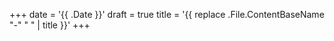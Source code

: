 +++ date = '{{ .Date }}' draft = true title = '{{ replace .File.ContentBaseName
"-" " " | title }}' +++
